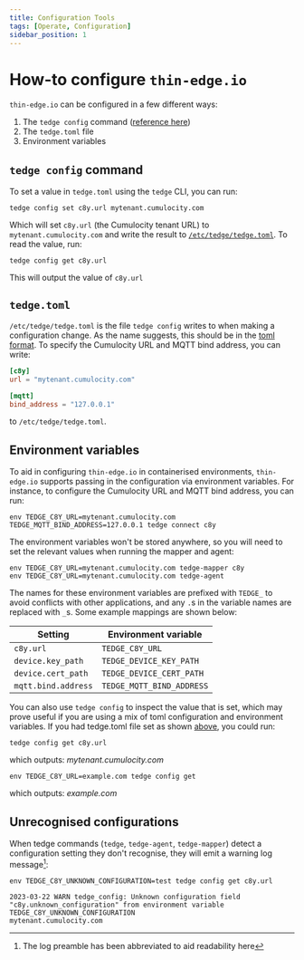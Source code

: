 ```yaml
---
title: Configuration Tools
tags: [Operate, Configuration]
sidebar_position: 1
---
```


# How-to configure `thin-edge.io`

`thin-edge.io` can be configured in a few different ways:

1. The `tedge config` command ([reference here](../../references/tedge-config.md))
2. The `tedge.toml` file
3. Environment variables

## `tedge config` command

To set a value in `tedge.toml` using the `tedge` CLI, you can run:

```command
tedge config set c8y.url mytenant.cumulocity.com
```

Which will set `c8y.url` (the Cumulocity tenant URL) to `mytenant.cumulocity.com` and write the result to [`/etc/tedge/tedge.toml`](#tedgetoml). To read the value, run:

```command
tedge config get c8y.url
```

This will output the value of `c8y.url`

## `tedge.toml`

`/etc/tedge/tedge.toml` is the file `tedge config` writes to when making a configuration change. As the name suggests, this should be in the [toml format](https://toml.io/). To specify the Cumulocity URL and MQTT bind address, you can write:

```toml
[c8y]
url = "mytenant.cumulocity.com"

[mqtt]
bind_address = "127.0.0.1"
```

to `/etc/tedge/tedge.toml`.

## Environment variables

To aid in configuring `thin-edge.io` in containerised environments, `thin-edge.io` supports passing in the configuration via environment variables. For instance, to configure the Cumulocity URL and MQTT bind address, you can run:

```command
env TEDGE_C8Y_URL=mytenant.cumulocity.com TEDGE_MQTT_BIND_ADDRESS=127.0.0.1 tedge connect c8y 
```

The environment variables won't be stored anywhere, so you will need to set the relevant values when running the mapper and agent:

```command
env TEDGE_C8Y_URL=mytenant.cumulocity.com tedge-mapper c8y 
env TEDGE_C8Y_URL=mytenant.cumulocity.com tedge-agent 
```

The names for these environment variables are prefixed with `TEDGE_` to avoid conflicts with other applications, and any `.`s in the variable names are replaced with `_`s. Some example mappings are shown below:

| Setting             | Environment variable      |
| ------------------- | ------------------------- |
| `c8y.url`           | `TEDGE_C8Y_URL`           |
| `device.key_path`   | `TEDGE_DEVICE_KEY_PATH`   |
| `device.cert_path`  | `TEDGE_DEVICE_CERT_PATH`  |
| `mqtt.bind.address` | `TEDGE_MQTT_BIND_ADDRESS` |

You can also use `tedge config` to inspect the value that is set, which may prove useful if you are using a mix of toml configuration and environment variables. If you had tedge.toml file set as shown [above](#tedgetoml), you could run:

```command
tedge config get c8y.url
```

which outputs: *mytenant.cumulocity.com*

```command
env TEDGE_C8Y_URL=example.com tedge config get
```

which outputs: *example.com*

## Unrecognised configurations

When tedge commands (`tedge`, `tedge-agent`, `tedge-mapper`) detect a configuration setting they don't recognise, they will emit a warning log message[^1]:

```command
env TEDGE_C8Y_UNKNOWN_CONFIGURATION=test tedge config get c8y.url
```

```log
2023-03-22 WARN tedge_config: Unknown configuration field "c8y.unknown_configuration" from environment variable TEDGE_C8Y_UNKNOWN_CONFIGURATION
mytenant.cumulocity.com
```

[^1]: The log preamble has been abbreviated to aid readability here
